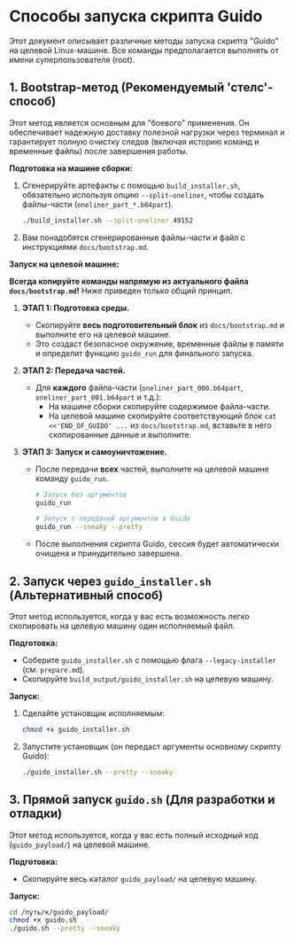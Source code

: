 # Способы запуска скрипта Guido

Этот документ описывает различные методы запуска скрипта "Guido" на целевой Linux-машине. Все команды предполагается выполнять от имени суперпользователя (root).

## 1. Bootstrap-метод (Рекомендуемый 'стелс'-способ)

Этот метод является основным для "боевого" применения. Он обеспечивает надежную доставку полезной нагрузки через терминал и гарантирует полную очистку следов (включая историю команд и временные файлы) после завершения работы.

**Подготовка на машине сборки:**
1.  Сгенерируйте артефакты с помощью `build_installer.sh`, обязательно используя опцию `--split-oneliner`, чтобы создать файлы-части (`oneliner_part_*.b64part`).
    ```bash
    ./build_installer.sh --split-oneliner 49152
    ```
2.  Вам понадобятся сгенерированные файлы-части и файл с инструкциями `docs/bootstrap.md`.

**Запуск на целевой машине:**

**Всегда копируйте команды напрямую из актуального файла `docs/bootstrap.md`!** Ниже приведен только общий принцип.

1.  **ЭТАП 1: Подготовка среды.**
    *   Скопируйте **весь подготовительный блок** из `docs/bootstrap.md` и выполните его на целевой машине.
    *   Это создаст безопасное окружение, временные файлы в памяти и определит функцию `guido_run` для финального запуска.

2.  **ЭТАП 2: Передача частей.**
    *   Для **каждого** файла-части (`oneliner_part_000.b64part`, `oneliner_part_001.b64part` и т.д.):
        *   На машине сборки скопируйте содержимое файла-части.
        *   На целевой машине скопируйте соответствующий блок `cat <<'END_OF_GUIDO' ...` из `docs/bootstrap.md`, вставьте в него скопированные данные и выполните.

3.  **ЭТАП 3: Запуск и самоуничтожение.**
    *   После передачи **всех** частей, выполните на целевой машине команду `guido_run`.
        ```bash
        # Запуск без аргументов
        guido_run

        # Запуск с передачей аргументов в Guido
        guido_run --sneaky --pretty
        ```
    *   После выполнения скрипта Guido, сессия будет автоматически очищена и принудительно завершена.

## 2. Запуск через `guido_installer.sh` (Альтернативный способ)

Этот метод используется, когда у вас есть возможность легко скопировать на целевую машину один исполняемый файл.

**Подготовка:**
*   Соберите `guido_installer.sh` с помощью флага `--legacy-installer` (см. `prepare.md`).
*   Скопируйте `build_output/guido_installer.sh` на целевую машину.

**Запуск:**
1.  Сделайте установщик исполняемым:
    ```bash
    chmod +x guido_installer.sh
    ```
2.  Запустите установщик (он передаст аргументы основному скрипту Guido):
    ```bash
    ./guido_installer.sh --pretty --sneaky
    ```

## 3. Прямой запуск `guido.sh` (Для разработки и отладки)

Этот метод используется, когда у вас есть полный исходный код (`guido_payload/`) на целевой машине.

**Подготовка:**
*   Скопируйте весь каталог `guido_payload/` на целевую машину.

**Запуск:**
```bash
cd /путь/к/guido_payload/
chmod +x guido.sh
./guido.sh --pretty --sneaky